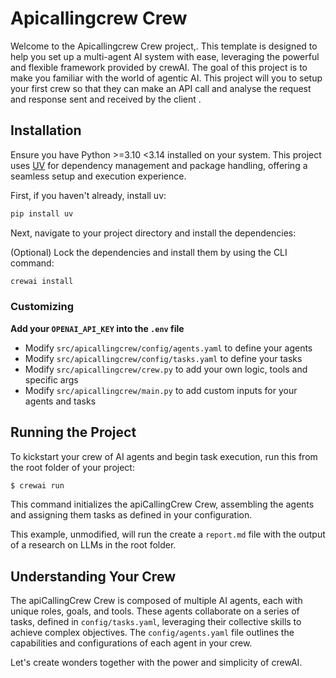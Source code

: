 # Apicallingcrew Crew

Welcome to the Apicallingcrew Crew project,. This template is designed to help you set up a multi-agent AI system with ease, leveraging the powerful and flexible framework provided by crewAI. The goal of this project is to make you familiar with the world of agentic AI. This project will you to setup your first crew so that they can make an API call and analyse the request and response sent and received by the client .

## Installation

Ensure you have Python >=3.10 <3.14 installed on your system. This project uses [UV](https://docs.astral.sh/uv/) for dependency management and package handling, offering a seamless setup and execution experience.

First, if you haven't already, install uv:

```bash
pip install uv
```

Next, navigate to your project directory and install the dependencies:

(Optional) Lock the dependencies and install them by using the CLI command:
```bash
crewai install
```
### Customizing

**Add your `OPENAI_API_KEY` into the `.env` file**

- Modify `src/apicallingcrew/config/agents.yaml` to define your agents
- Modify `src/apicallingcrew/config/tasks.yaml` to define your tasks
- Modify `src/apicallingcrew/crew.py` to add your own logic, tools and specific args
- Modify `src/apicallingcrew/main.py` to add custom inputs for your agents and tasks

## Running the Project

To kickstart your crew of AI agents and begin task execution, run this from the root folder of your project:

```bash
$ crewai run
```

This command initializes the apiCallingCrew Crew, assembling the agents and assigning them tasks as defined in your configuration.

This example, unmodified, will run the create a `report.md` file with the output of a research on LLMs in the root folder.

## Understanding Your Crew

The apiCallingCrew Crew is composed of multiple AI agents, each with unique roles, goals, and tools. These agents collaborate on a series of tasks, defined in `config/tasks.yaml`, leveraging their collective skills to achieve complex objectives. The `config/agents.yaml` file outlines the capabilities and configurations of each agent in your crew.


Let's create wonders together with the power and simplicity of crewAI.
